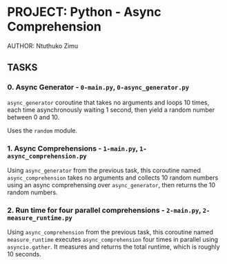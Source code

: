 # PROJECT: Python - Async Comprehension

AUTHOR: Ntuthuko Zimu

## TASKS

### 0. Async Generator - `0-main.py`, `0-async_generator.py`

`async_generator` coroutine that takes no arguments and loops 10 times, each time asynchronously waiting 1 second, then yield a random number between 0 and 10.

Uses the `random` module.

### 1. Async Comprehensions - `1-main.py`, `1-async_comprehension.py`

Using `async_generator` from the previous task, this coroutine named `async_comprehension` takes no arguments and collects 10 random numbers using an async comprehensing over `async_generator`, then returns the 10 random numbers.

### 2. Run time for four parallel comprehensions - `2-main.py`, `2-measure_runtime.py`

Using `async_comprehension` from the previous task, this coroutine named `measure_runtime` executes `async_comprehension` four times in parallel using `asyncio.gather`.  It measures and returns the total runtime, which is roughly 10 seconds.
